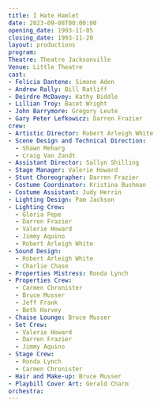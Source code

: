 ```yaml
---
title: I Hate Hamlet
date: 2023-09-08T00:00:00
opening_date: 1993-11-05
closing_date: 1993-11-20
layout: productions
program:
Theatre: Theatre Jacksonville
Venue: Little Theatre
cast:
- Felicia Dantene: Simone Aden
- Andrew Rally: Bill Ratliff
- Deirdre McDavey: Kathy Biddle
- Lillian Troy: Bacot Wright
- John Barrymore: Gregory Leute
- Gary Peter Lefkowicz: Darren Frazier
crew:
- Artistic Director: Robert Arleigh White
- Scene Design and Technical Direction:
  - Shawn Meharg
  - Craig Van Zandt
- Assistant Director: Sallyn Shilling
- Stage Manager: Valerie Howard
- Stunt Choreographer: Darren Frazier
- Costume Coordinator: Kristina Bushman
- Costume Assistant: Judy Herrin
- Lighting Design: Pam Jackson
- Lighting Crew:
  - Gloria Pepe
  - Darren Frazier
  - Valerie Howard
  - Jimmy Aquino
  - Robert Arleigh White
- Sound Design:
  - Robert Arleigh White
  - Charlie Chase
- Properties Mistress: Ronda Lynch
- Properties Crew:
  - Carmen Chronister
  - Bruce Musser
  - Jeff Frank
  - Beth Harvey
- Chaise Lounge: Bruce Musser
- Set Crew:
  - Valerie Howard
  - Darren Frazier
  - Jimmy Aquino
- Stage Crew:
  - Ronda Lynch
  - Carmen Chronister
- Hair and Make-up: Bruce Musser
- Playbill Cover Art: Gerald Charm
orchestra:
---
```


